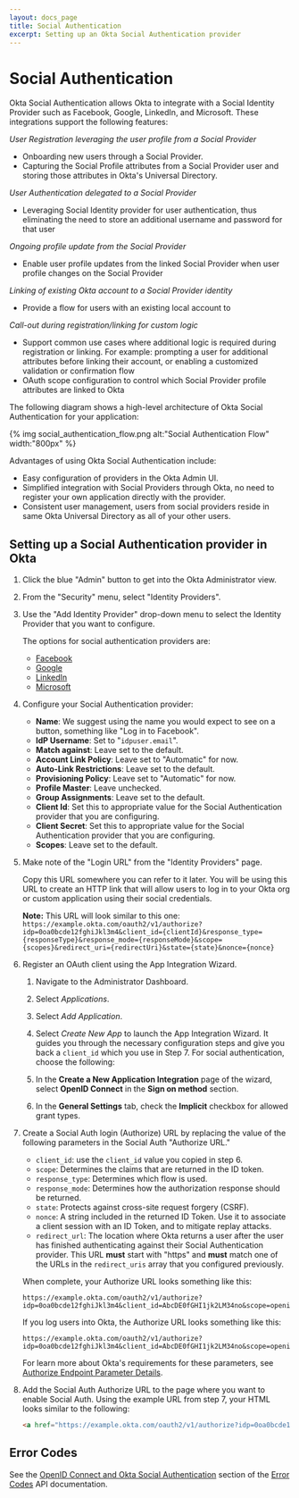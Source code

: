 ```yaml
---
layout: docs_page
title: Social Authentication
excerpt: Setting up an Okta Social Authentication provider
---
```


# Social Authentication

Okta Social Authentication allows Okta to integrate with a Social Identity Provider such as Facebook, Google, LinkedIn, and Microsoft. These integrations support the following features:

*User Registration leveraging the user profile from a Social Provider*

  - Onboarding new users through a Social Provider.
  - Capturing the Social Profile attributes from a Social Provider user and storing those attributes in Okta's Universal Directory.

*User Authentication delegated to a Social Provider*

  - Leveraging Social Identity provider for user authentication, thus eliminating the need to store an additional username and password for that user

*Ongoing profile update from the Social Provider*

  - Enable user profile updates from the linked Social Provider when user profile changes on the Social Provider

*Linking of existing Okta account to a Social Provider identity*

  - Provide a flow for users with an existing local account to

*Call-out during registration/linking for custom logic*

  - Support common use cases where additional logic is required during registration or linking. For example: prompting a user for additional attributes before linking their account, or enabling a customized validation or confirmation flow
  - OAuth scope configuration to control which Social Provider profile attributes are linked to Okta

The following diagram shows a high-level architecture of Okta Social Authentication for your application:

{% img social_authentication_flow.png alt:"Social Authentication Flow" width:"800px" %}

Advantages of using Okta Social Authentication include:

- Easy configuration of providers in the Okta Admin UI.
- Simplified integration with Social Providers through Okta, no need to register your own application directly with the provider.
- Consistent user management, users from social providers reside in same Okta Universal Directory as all of your other users.

## Setting up a Social Authentication provider in Okta

1.  Click the blue "Admin" button to get into the Okta Administrator view.

2.  From the "Security" menu, select "Identity Providers".

3.  Use the "Add Identity Provider" drop-down menu to select the
    Identity Provider that you want to configure.

    The options for social authentication providers are:
    -   [Facebook](http://saml-doc.okta.com/IdentityProvider_Docs/Facebook_Identity_Provider_Setup.html)
    -   [Google](http://saml-doc.okta.com/IdentityProvider_Docs/Google_Identity_Provider_Setup.html)
    -   [LinkedIn](http://saml-doc.okta.com/IdentityProvider_Docs/LinkedIn_Identity_Provider_Setup.html)
    -   [Microsoft](http://saml-doc.okta.com/IdentityProvider_Docs/Microsoft_Identity_Provider_Setup.html)

4.  Configure your Social Authentication provider:

    -   **Name**: We suggest using the name you would
        expect to see on a button, something like "Log in to Facebook".
    -   **IdP Username**: Set to "`idpuser.email`".
    -   **Match against**: Leave set to the default.
    -   **Account Link Policy**: Leave set to "Automatic" for now.
    -   **Auto-Link Restrictions**: Leave set to the default.
    -   **Provisioning Policy**: Leave set to "Automatic" for now.
    -   **Profile Master**: Leave unchecked.
    -   **Group Assignments**: Leave set to the default.
    -   **Client Id**: Set this to appropriate value for the Social
        Authentication provider that you are configuring.
    -   **Client Secret**: Set this to appropriate value for the Social
        Authentication provider that you are configuring.
    -   **Scopes**: Leave set to the default.

5.  Make note of the "Login URL" from the "Identity Providers" page.

    Copy this URL somewhere you can refer to it later. You will be
    using this URL to create an HTTP link that will allow users to
    log in to your Okta org or custom application using their social credentials.

    **Note:** This URL will look similar to this one:
    `https://example.okta.com/oauth2/v1/authorize?idp=0oa0bcde12fghiJkl3m4&client_id={clientId}&response_type={responseType}&response_mode={responseMode}&scope={scopes}&redirect_uri={redirectUri}&state={state}&nonce={nonce}`

6.  Register an OAuth client using the App Integration Wizard.

    1. Navigate to the Administrator Dashboard.

    2. Select *Applications*.

    3. Select *Add Application*.

    4. Select *Create New App* to launch the App Integration Wizard. It guides you through the necessary configuration
    steps and give you back a `client_id` which you use in Step 7. For social authentication, choose the following:

      1. In the **Create a New Application Integration** page of the wizard, select **OpenID Connect** in the **Sign on method** section.
      2. In the **General Settings** tab, check the **Implicit** checkbox for allowed grant types.

7.  Create a Social Auth login (Authorize) URL by replacing the value of the following parameters in the Social Auth "Authorize URL."

     * `client_id`: use the `client_id` value you copied in step 6.
     * `scope`: Determines the claims that are returned in the ID token.
     * `response_type`: Determines which flow is used.
     * `response_mode`: Determines how the authorization response should be returned.
     * `state`: Protects against cross-site request forgery (CSRF).
     * `nonce`: A string included in the returned ID Token. Use it to associate a client session with an ID Token, and to mitigate replay attacks.
     * `redirect_url`: The location where Okta returns a user after the user has finished authenticating against their Social Authentication provider.
       This URL **must** start with "https" and **must** match one of the URLs in the `redirect_uris` array that you configured previously.

     When complete, your Authorize URL looks something like this:

    ```http
    https://example.okta.com/oauth2/v1/authorize?idp=0oa0bcde12fghiJkl3m4&client_id=AbcDE0fGHI1jk2LM34no&scope=openid%20email%20profile&response_type=id_token&response_mode=fragment&state=someState&nonce=someNonce&redirect_uri=https://app.example.com/social_auth
    ```

     If you log users into Okta, the Authorize URL looks something like this:

    ```http
    https://example.okta.com/oauth2/v1/authorize?idp=0oa0bcde12fghiJkl3m4&client_id=AbcDE0fGHI1jk2LM34no&scope=openid%20email%20profile&response_type=id_token&response_mode=fragment&state=someState&nonce=someNonce&redirect_uri=https://example.okta.com
    ```

     For learn more about Okta's requirements for these parameters, see [Authorize Endpoint Parameter Details](/docs/api/resources/oauth2.html#parameter-details).

8.  Add the Social Auth Authorize URL to the page where you want to
    enable Social Auth. Using the example URL from step 7, your HTML looks similar to the following:

    ```html
    <a href="https://example.okta.com/oauth2/v1/authorize?idp=0oa0bcde12fghiJkl3m4&client_id=AbcDE0fGHI1jk2LM34no&scope=openid%20email%20profile&response_type=id_token&response_mode=fragment&state=someState&nonce=someNonce&redirect_uri=https://app.example.com/social_auth">Log in</a>
    ```


## Error Codes

See the [OpenID Connect and Okta Social Authentication](/reference/error_codes/index#openid-connect-and-okta-social-authentication) section of the [Error Codes](/docs/api/getting_started/error_codes.html) API documentation.

